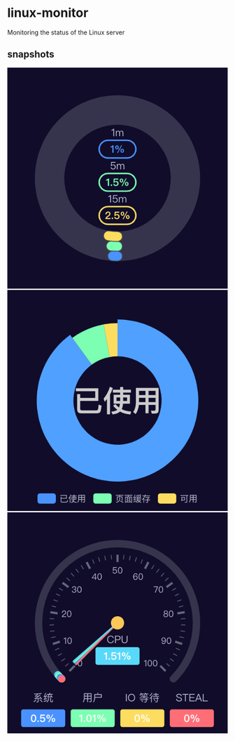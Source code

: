 # linux-monitor
Monitoring the status of the Linux server

## snapshots

![load avg](https://raw.githubusercontent.com/Idiot-Alex/linux-monitor/main/docs/pictures/load-avg.png)
![mem](https://raw.githubusercontent.com/Idiot-Alex/linux-monitor/main/docs/pictures/mem.png)
![cpu](https://raw.githubusercontent.com/Idiot-Alex/linux-monitor/main/docs/pictures/cpu.png)
